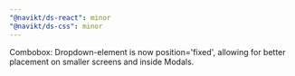 ```yaml
---
"@navikt/ds-react": minor
"@navikt/ds-css": minor
---
```


Combobox: Dropdown-element is now position='fixed', allowing for better placement on smaller screens and inside Modals.
